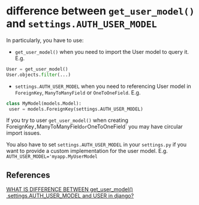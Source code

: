 # difference between `get_user_model()` and `settings.AUTH_USER_MODEL`

In particularly, you have to use:

- `get_user_model()` when you need to import the User model to query it. E.g.

```py
User = get_user_model()
User.objects.filter(...)
```

- `settings.AUTH_USER_MODEL` when you need to referencing User model in `ForeignKey`, `ManyToManyField` or `OneToOneField`. E.g.

```py
class MyModel(models.Model):
 user = models.ForeignKey(settings.AUTH_USER_MODEL)
```

If you try to user `get_user_model()` when creating ForeignKey`,`ManyToManyField`or`OneToOneField` you may have circular import issues.

You also have to set `settings.AUTH_USER_MODEL` in your `settings.py` if you want to provide a custom implementation for the user model. E.g. `AUTH_USER_MODEL='myapp.MyUserModel`



## References

[WHAT IS DIFFERENCE BETWEEN get_user_model() ,settings.AUTH_USER_MODEL and USER in django?](https://stackoverflow.com/questions/54720133/what-is-difference-between-get-user-model-settings-auth-user-model-and-user-i)


